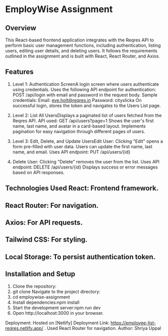 # EmployWise Assignment

## Overview
This React-based frontend application integrates with the Reqres API to perform basic user management functions, including authentication, listing users, editing user details, and deleting users. It follows the requirements outlined in the assignment and is built with React, React Router, and Axios.

## Features
1. Level 1: Authentication ScreenA login screen where users authenticate using credentials.
Uses the following API endpoint for authentication:
POST /api/login with email and password in the request body.
Sample credentials:
Email: eve.holt@reqres.in
Password: cityslicka
On successful login, stores the token and navigates to the Users List page.

2. Level 2: List All UsersDisplays a paginated list of users fetched from the Reqres API.
API used: GET /api/users?page=1
Shows the user's first name, last name, and avatar in a card-based layout.
Implements pagination for easy navigation through different pages of users.

3. Level 3: Edit, Delete, and Update UsersEdit User:
Clicking "Edit" opens a form pre-filled with user data.
Users can update the first name, last name, and email.
Uses API endpoint: PUT /api/users/{id}

4. Delete User:
Clicking "Delete" removes the user from the list.
Uses API endpoint: DELETE /api/users/{id}
Displays success or error messages based on API responses.


## Technologies Used React: Frontend framework.
## React Router: For navigation.
## Axios: For API requests.
## Tailwind CSS: For styling.
## Local Storage: To persist authentication token.

## Installation and Setup
1. Clone the repository:
2. git clone <repository-url>Navigate to the project directory:
3. cd employwise-assignment
4. Install dependencies:npm install
5. Start the development server:npm run dev
4. Open http://localhost:3000 in your browser.

Deployment: Hosted on [Netlify] 
Deployment Link: https://employee-list-reqres.netlify.app/ .
Used React Router for navigation.
Author: Shriya Uppal

